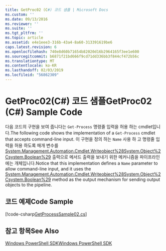 ```yaml
---
title: GetProc02 (C#) 코드 샘플 | Microsoft Docs
ms.custom: ''
ms.date: 09/13/2016
ms.reviewer: ''
ms.suite: ''
ms.tgt_pltfrm: ''
ms.topic: article
ms.assetid: e4e1eee3-316b-43a4-8a60-313391619be6
caps.latest.revision: 6
ms.openlocfilehash: 740e8d60b71654b82020d16b2964165f3ee1e600
ms.sourcegitcommit: b6871f21bd666f9cd71dd336bb3f844cf472b56c
ms.translationtype: MT
ms.contentlocale: ko-KR
ms.lasthandoff: 02/03/2019
ms.locfileid: "56862309"
---
```

# <a name="getproc02-c-sample-code"></a><span data-ttu-id="7b822-102">GetProc02(C#) 코드 샘플</span><span class="sxs-lookup"><span data-stu-id="7b822-102">GetProc02 (C#) Sample Code</span></span>

<span data-ttu-id="7b822-103">다음 코드의 구현을 보여 줍니다는 `Get-Process` 명령줄 입력을 허용 하는 cmdlet입니다.</span><span class="sxs-lookup"><span data-stu-id="7b822-103">The following code shows the implementation of a `Get-Process` cmdlet that accepts command-line input.</span></span> <span data-ttu-id="7b822-104">이 구현을 정의 하는 `Name` 사용 하 고 명령줄 입력을 허용 하도록 매개 변수를 [System.Management.Automation.Cmdlet.Writeobject%28System.Object%2Csystem.Boolean%29](/dotnet/api/System.Management.Automation.Cmdlet.WriteObject%28System.Object%2CSystem.Boolean%29) 출력으로 메서드 출력을 보내기 위한 메커니즘을 파이프라인에는 개체입니다.</span><span class="sxs-lookup"><span data-stu-id="7b822-104">Notice that this implementation defines a `Name` parameter to allow command-line input, and it uses the [System.Management.Automation.Cmdlet.Writeobject%28System.Object%2Csystem.Boolean%29](/dotnet/api/System.Management.Automation.Cmdlet.WriteObject%28System.Object%2CSystem.Boolean%29) method as the output mechanism for sending output objects to the pipeline.</span></span>

## <a name="code-sample"></a><span data-ttu-id="7b822-105">코드 예제</span><span class="sxs-lookup"><span data-stu-id="7b822-105">Code Sample</span></span>

[!code-csharp[GetProcessSample02.cs](../../powershell-sdk-samples/SDK-2.0/csharp/GetProcessSample02/GetProcessSample02.cs#L11-L76 "GetProcessSample02.cs")]

## <a name="see-also"></a><span data-ttu-id="7b822-106">참고 항목</span><span class="sxs-lookup"><span data-stu-id="7b822-106">See Also</span></span>

[<span data-ttu-id="7b822-107">Windows PowerShell SDK</span><span class="sxs-lookup"><span data-stu-id="7b822-107">Windows PowerShell SDK</span></span>](../windows-powershell-reference.md)